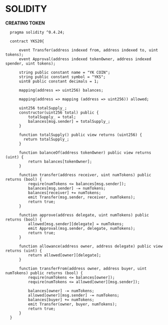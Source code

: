 # SOLIDITY



   **CREATING TOKEN**
    
      pragma solidity ^0.4.24;
      
      contract YKS20{
          
          event Transfer(address indexed from, address indexed to, uint tokens);
          event Approval(address indexed tokenOwner, address indexed spender, uint tokens);
      
          string public constant name = "YK COIN";
          string public constant symbol = "YKS";
          uint8 public constant decimals = 1;    
      
          mapping(address => uint256) balances;
      
          mapping(address => mapping (address => uint256)) allowed;
      
          uint256 totalSupply_;
          constructor(uint256 total) public {
              totalSupply_ = total;
              balances[msg.sender] = totalSupply_;
          }
      
          function totalSupply() public view returns (uint256) {
            return totalSupply_;
          }
      
          function balanceOf(address tokenOwner) public view returns (uint) {
              return balances[tokenOwner];
          }
      
          function transfer(address receiver, uint numTokens) public returns (bool) {
              require(numTokens <= balances[msg.sender]);
              balances[msg.sender] -= numTokens;
              balances[receiver] += numTokens;
              emit Transfer(msg.sender, receiver, numTokens);
              return true;
          }
      
          function approve(address delegate, uint numTokens) public returns (bool) {
              allowed[msg.sender][delegate] = numTokens;
              emit Approval(msg.sender, delegate, numTokens);
              return true;
          }
      
          function allowance(address owner, address delegate) public view returns (uint) {
              return allowed[owner][delegate];
          }
      
          function transferFrom(address owner, address buyer, uint numTokens) public returns (bool) {
              require(numTokens <= balances[owner]);
              require(numTokens <= allowed[owner][msg.sender]);
      
              balances[owner] -= numTokens;
              allowed[owner][msg.sender] -= numTokens;
              balances[buyer] += numTokens;
              emit Transfer(owner, buyer, numTokens);
              return true;
          }
      }


